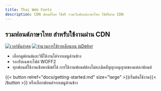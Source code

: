 ```yaml
---
title: Thai Web Fonts
description: CDN ฟอนต์ไทย ใช้ฟรี รวมเว็บฟอนต์ภาษาไทย ใช้ฟรีผ่าน CDN
---
```


## รวมฟอนต์ภาษาไทย สำหรับใช้งานผ่าน CDN

[![เวอร์ชันล่าสุด](https://img.shields.io/github/v/tag/lazywasabi/thai-web-fonts?sort=semver&label=version)](/docs/changelog/) [![จำนวนการใช้รายเดือนบน jsDelivr](https://img.shields.io/jsdelivr/gh/hm/lazywasabi/thai-web-fonts?color=ff5627)](https://www.jsdelivr.com/package/gh/lazywasabi/thai-web-fonts)

- เลือกดูฟอนต์และวิธีใช้งานได้จากเมนูด้านข้าง
- รองรับเฉพาะไฟล์ WOFF2
- ทุกฟอนต์ใช้งานเชิงพาณิชย์ได้ การใช้งานฟอนต์ต้องไม่ละเมิดสัญญาอนุญาตของแต่ละฟอนต์

{{< button relref="docs/getting-started.md" size="large" >}}เริ่มต้นใช้งาน{{< /button >}} หรือเลือกฟอนต์จากเมนูด้านข้าง
